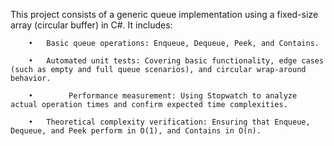 This project consists of a generic queue implementation using a fixed-size array (circular buffer) in C#. It includes:

        •	Basic queue operations: Enqueue, Dequeue, Peek, and Contains.
        
        •	Automated unit tests: Covering basic functionality, edge cases (such as empty and full queue scenarios), and circular wrap-around behavior.
        
        •        Performance measurement: Using Stopwatch to analyze actual operation times and confirm expected time complexities.
        
        •	Theoretical complexity verification: Ensuring that Enqueue, Dequeue, and Peek perform in O(1), and Contains in O(n).
